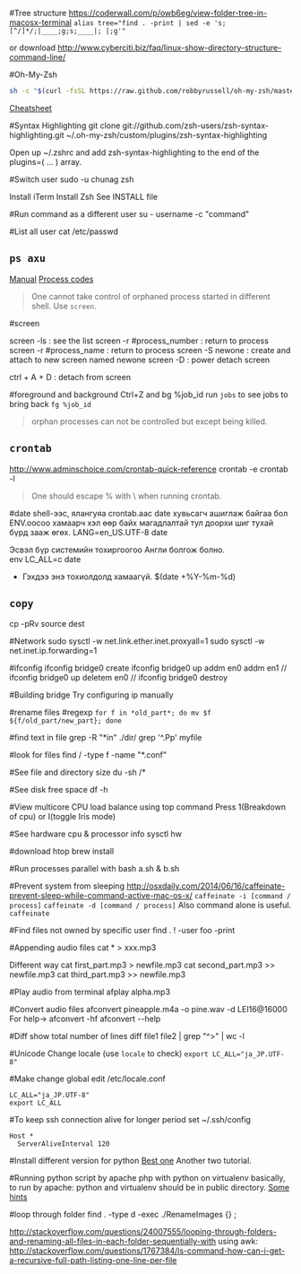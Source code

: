 
#Tree structure
https://coderwall.com/p/owb6eg/view-folder-tree-in-macosx-terminal
`alias tree="find . -print | sed -e 's;[^/]*/;|____;g;s;____|; |;g'"`

or download
http://www.cyberciti.biz/faq/linux-show-directory-structure-command-line/

#Oh-My-Zsh
```bash
sh -c "$(curl -fsSL https://raw.github.com/robbyrussell/oh-my-zsh/master/tools/install.sh)"
```
[Cheatsheet](https://github.com/robbyrussell/oh-my-zsh/wiki/Cheatsheet)

#Syntax Highlighting
git clone git://github.com/zsh-users/zsh-syntax-highlighting.git ~/.oh-my-zsh/custom/plugins/zsh-syntax-highlighting

Open up ~/.zshrc and add zsh-syntax-highlighting to the end of the plugins=( ... ) array.

#Switch user
sudo -u chunag zsh

Install iTerm
Install Zsh
	See INSTALL file

#Run command as a different user
su - username -c "command"

#List all user
cat /etc/passwd

`ps axu`
---
[Manual](http://linux.die.net/man/1/ps)
[Process codes](http://serverfault.com/questions/319684/what-s-s1-t-r-mean-in-ps-ax-ps-list)
> One cannot take control of orphaned process started in different shell.
Use `screen`.


#screen

screen -ls : see the list
screen -r #process_number  : return to process
screen -r #process_name    : return to process
screen -S newone   :  create and attach to new screen named newone
screen -D : power detach screen

ctrl + A + D : detach from screen

#foreground and background
Ctrl+Z and bg %job_id
run `jobs` to see jobs
to bring back `fg %job_id`
> orphan processes can not be controlled but except being killed.

`crontab`
---
http://www.adminschoice.com/crontab-quick-reference
crontab -e
crontab -l

> One should escape % with \ when running crontab.

#date
shell-ээс, ялангуяа crontab.аас date хувьсагч ашиглаж байгаа бол ENV.оосоо хамаарч хэл өөр байх магадлалтай тул доорхи шиг тухай бүрд зааж өгөх.
LANG=en_US.UTF-8 date

Эсвэл бүр системийн тохиргоогоо Англи болгож болно.  
env LC_ALL=c date

* Гэхдээ энэ тохиолдолд хамаагүй.
$(date +\%Y-\%m-\%d)

`copy`
---
cp -pRv source dest


#Network
sudo sysctl -w net.link.ether.inet.proxyall=1
sudo sysctl -w net.inet.ip.forwarding=1


#ifconfig
ifconfig bridge0 create
ifconfig bridge0 up addm en0 addm en1
// ifconfig bridge0 up deletem en0
// ifconfig bridge0 destroy


#Building bridge
 Try configuring ip manually

#rename files #regexp
`for f in *old_part*; do mv $f ${f/old_part/new_part}; done`

#find text in file
grep -R "*in" ./dir/
grep '^\.Pp' myfile

#look for files
find / -type f -name "*.conf"

#See file and directory size
du -sh /*

#See disk free space
df -h

#View multicore CPU load balance using top command
Press 1(Breakdown of cpu) or I(toggle Iris mode)

#See hardware cpu & processor info
sysctl hw

#download htop
brew install

#Run processes parallel with bash
a.sh & b.sh

#Prevent system from sleeping
http://osxdaily.com/2014/06/16/caffeinate-prevent-sleep-while-command-active-mac-os-x/
`caffeinate -i [command / process]`
`caffeinate -d [command / process]`
Also command alone is useful. `caffeinate `

#Find files not owned by specific user
find . \! -user foo -print

#Appending audio files
cat * > xxx.mp3

Different way
cat first_part.mp3 > newfile.mp3
cat second_part.mp3 >> newfile.mp3
cat third_part.mp3 >> newfile.mp3

#Play audio from terminal
afplay alpha.mp3

#Convert audio files 
afconvert pineapple.m4a -o pine.wav -d LEI16@16000
For help->
afconvert -hf
afconvert --help

#Diff show total number of lines
diff file1 file2 | grep "^>" | wc -l


#Unicode
Change locale (use `locale` to check)
```export LC_ALL="ja_JP.UTF-8"```

#Make change global
edit /etc/locale.conf

```
LC_ALL="ja_JP.UTF-8"
export LC_ALL
```

#To keep ssh connection alive for longer period set ~/.ssh/config
```
Host *
  ServerAliveInterval 120
```


#Install different version for python
[Best one](http://stackoverflow.com/questions/5506110/is-it-possible-to-install-another-version-of-python-to-virtualenv)
Another  two tutorial.
[](http://toomuchdata.com/2014/02/16/how-to-install-python-on-centos/)
[](https://www.digitalocean.com/community/tutorials/how-to-set-up-python-2-7-6-and-3-3-3-on-centos-6-4)


#Running python script by apache php with python on virtualenv 
basically, to run by apache:
python and virtualenv should be in public directory.
[Some hints](http://superuser.com/questions/455935/php-script-cant-run-bash-script-sh-permission-denied)


#loop through folder
find . -type d -exec ./RenameImages {} \;

http://stackoverflow.com/questions/24007555/looping-through-folders-and-renaming-all-files-in-each-folder-sequentially-with
using awk: http://stackoverflow.com/questions/1767384/ls-command-how-can-i-get-a-recursive-full-path-listing-one-line-per-file